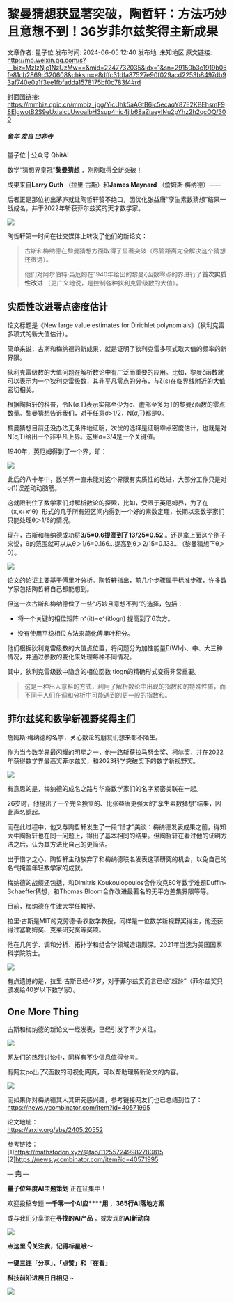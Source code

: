 # 黎曼猜想获显著突破，陶哲轩：方法巧妙且意想不到！36岁菲尔兹奖得主新成果

文章作者: 量子位
发布时间: 2024-06-05 12:40
发布地: 未知地区
原文链接: http://mp.weixin.qq.com/s?__biz=MzIzNjc1NzUzMw==&mid=2247732035&idx=1&sn=29150b3c1919b05fe81cb2869c320608&chksm=e8dffc31dfa87527e90f029acd2253b8497db93af740e0a1f3ee1fbfadda1578175bf0c783f4#rd

封面图链接: https://mmbiz.qpic.cn/mmbiz_jpg/YicUhk5aAGtB6ic5ecaqY87E2KBEhsmF98ElgwotB2S9eUxiaicLUwoaibH3sup4hic4jib68aZiaeyINu2pYhz2h2qcOQ/300

##### 鱼羊 发自 凹非寺  
量子位 | 公众号 QbitAI

数学“猜想界皇冠”**黎曼猜想** ，刚刚取得全新突破！

成果来自**Larry Guth** （拉里·古斯）和**James Maynard** （詹姆斯·梅纳德）——

后者正是那位初出茅庐就让陶哲轩赞不绝口，因优化张益唐“孪生素数猜想”结果一战成名，并于2022年斩获菲尔兹奖的天才数学家。

![](https://mmbiz.qpic.cn/mmbiz_png/YicUhk5aAGtB6ic5ecaqY87E2KBEhsmF98g7a4TkzQH8OdmIicm5a6MM1gpu3LwnSaicUJWjHMhQUycaZULBeMibrBg/640?wx_fmt=png&from=appmsg)

陶哲轩第一时间在社交媒体上转发了他们的新论文：

> 古斯和梅纳德在黎曼猜想方面取得了显著突破（尽管距离完全解决这个猜想还很远）。
>
> 他们对阿尔伯特·英厄姆在1940年给出的黎曼ζ函数零点的界进行了**首次实质性改进** （更广义地说，是控制各种狄利克雷级数的大值）。

## 实质性改进零点密度估计

论文标题是《New large value estimates for Dirichlet polynomials》（狄利克雷多项式的新大值估计）。

简单来说，古斯和梅纳德的新成果，就是证明了狄利克雷多项式取大值的频率的新界限。

狄利克雷级数的大值问题在解析数论中有广泛而重要的应用。比如，黎曼ζ函数就可以表示为一个狄利克雷级数，其非平凡零点的分布，与ζ(s)在临界线附近的大值密切相关。

根据陶哲轩的科普，令N(σ,T)表示实部至少为σ、虚部至多为T的黎曼ζ函数的零点数量。黎曼猜想告诉我们，对于任意σ>1/2，N(σ,T)都是0。

黎曼猜想目前还没办法无条件地证明，次优的选择是证明零点密度估计，也就是对N(σ,T)给出一个非平凡上界。这里σ=3/4是一个关键值。

1940年，英厄姆得到了一个界，即：

![](https://mmbiz.qpic.cn/mmbiz_png/YicUhk5aAGtB6ic5ecaqY87E2KBEhsmF98mgd7xpZm1oSyrmdsvLDumPGe7ib6DKiaxa6nvGTJiau4rStoelaAAFuicg/640?wx_fmt=png&from=appmsg)

此后的八十年中，数学界一直未能对这个界限有实质性的改进，大部分工作只是对o(1)误差动动脑筋。

这就限制住了数学家们对解析数论的探索，比如，受限于英厄姆界，为了在（x,x+x^θ）形式的几乎所有短区间内得到一个好的素数定理，长期以来数学家们只能处理θ＞1/6的情况。

现在，古斯和梅纳德成功将**3/5=0.6提高到了13/25=0.52**
。还是拿上面这个例子来说，θ的范围就可以从θ＞1/6=0.166…提高到θ＞2/15=0.133…（黎曼猜想下θ＞0）。

![](https://mmbiz.qpic.cn/mmbiz_png/YicUhk5aAGtB6ic5ecaqY87E2KBEhsmF98jiaZVXVZyTQhT7QK1Fp9aXtibrhmicaxEic0jb254OWPUVTEW9mUKKHgZw/640?wx_fmt=png&from=appmsg)

论文的论证主要基于傅里叶分析。陶哲轩指出，前几个步骤属于标准步骤，许多数学家包括陶哲轩自己都能想到。

但这一次古斯和梅纳德做了一些“巧妙且意想不到”的选择，包括：

  * 将一个关键的相位矩阵 n^(it)=e^(itlogn) 提高到了6次方。

  * 没有使用平稳相位方法来简化傅里叶积分。

他们根据狄利克雷级数的大值点位置，将问题分为加性能量E(W)小、中、大三种情况，并通过参数的变化来处理每种不同情况。

其中，狄利克雷级数中隐含的相位函数 tlogn的精确形式变得非常重要。

> 这是一种出人意料的方式，利用了解析数论中出现的指数和的特殊性质，而不同于人们在调和分析中可能遇到的更一般的指数和。

## 菲尔兹奖和数学新视野奖得主们

詹姆斯·梅纳德的名字，关心数论的朋友们想来都不陌生。

作为当今数学界最闪耀的明星之一，他一路斩获拉马努金奖、柯尔奖，并在2022年获得数学界最高奖菲尔兹奖，和2023科学突破奖下的数学新视野奖。

![](https://mmbiz.qpic.cn/mmbiz_png/YicUhk5aAGtB6ic5ecaqY87E2KBEhsmF98zw0GIoSYqF2SdlOc3OX1pDYiboNfW8eMV5seSicETUt3J3ibHJAnF150w/640?wx_fmt=png&from=appmsg)

有意思的是，梅纳德的成名之路与华裔数学家们的名字紧密关联在一起。

26岁时，他提出了一个完全独立的、比张益唐更强大的“孪生素数猜想”结果，因此声名鹊起。

而在此过程中，他又与陶哲轩发生了一段“惜才”美谈：梅纳德发表成果之前，得知大牛陶哲轩也在同一问题上，得出了基本相同的结果。但陶哲轩在看过他的证明方法之后，认为其方法比自己的更简洁。

出于惜才之心，陶哲轩主动放弃了和梅纳德联名发表这项研究的机会，以免自己的名气掩盖年轻数学家的成就。

梅纳德的战绩还包括，和Dimitris Koukoulopoulos合作攻克80年数学难题Duffin-Schaeffer猜想，和Thomas
Bloom合作改进最著名的无平方差集界限等等。

目前，梅纳德在牛津大学任教授。

拉里·古斯是MIT的克劳德·香农数学教授，同样是一位数学新视野奖得主，他还获得过塞勒姆奖、克莱研究奖等奖项。

他在几何学、调和分析、拓扑学和组合学领域造诣颇深。2021年当选为美国国家科学院院士。

![](https://mmbiz.qpic.cn/mmbiz_png/YicUhk5aAGtB6ic5ecaqY87E2KBEhsmF98tmaFZdvcZYKiaiczNLeiaYXfXAaPzgl3QdIyYqBCOib4eQupO2fXtXUrfQ/640?wx_fmt=png&from=appmsg)

有点遗憾的是，拉里·古斯已经47岁，对于菲尔兹奖而言已经“超龄”（菲尔兹奖只颁发给40岁以下数学家）。

## One More Thing

古斯和梅纳德的新论文一经发表，已经引发了不少关注。

![](https://mmbiz.qpic.cn/mmbiz_png/YicUhk5aAGtB6ic5ecaqY87E2KBEhsmF98evvAqoyojGaOCX0uZgObQU4r9nSHt9LibrVdbClxkLBuzRWxibtoEWHA/640?wx_fmt=png&from=appmsg)

网友们的热烈讨论中，同样有不少信息值得参考。

有网友po出了ζ函数的可视化网页，可以帮助理解新论文的内容。

![](https://mmbiz.qpic.cn/mmbiz_png/YicUhk5aAGtB6ic5ecaqY87E2KBEhsmF98B1QOZIBcBofYFkB5xJgr4SH7TWHq8XTbXic1LpLLwzicP8iak5lSV9G9w/640?wx_fmt=png&from=appmsg)

而如果你对梅纳德其人其研究感兴趣，参考链接网友们也已总结到位了：  
https://news.ycombinator.com/item?id=40571995

论文地址：  
https://arxiv.org/abs/2405.20552

参考链接：  
[1]https://mathstodon.xyz/@tao/112557249982780815  
[2]https://news.ycombinator.com/item?id=40571995

— **完** —

**量子位年度AI主题策划** 正在征集中！

欢迎投稿专题 **一千零一个AI应****用** ，**365行AI落地方案**

或与我们分享你在**寻找的AI产品** ，或发现的**AI新动向**

![](https://mmbiz.qpic.cn/mmbiz_png/YicUhk5aAGtDpTavEwUl8aOlFLGHaPnaKXJcMUeJtGXVLliac6P6XxYHIKhnz0NPUgVvlrXAvJC33ibh8aYDdyudA/640?wx_fmt=png&from=appmsg)

  

**点这里 👇关注我，记得标星哦～**

**一键三连「分享」、「点赞」和「在看」**

**科技前沿进展日日相见 ~**

![](https://mmbiz.qpic.cn/mmbiz_svg/g9RQicMD01M0tYoRQT2cMQRmPS5ZDyrrfzeksiay90KaDzlGBH61icqHxmgFKfvfXtVuwTHV740CDLAaXU1LIfZyoJEpYKcRIiaE/640?wx_fmt=svg)

